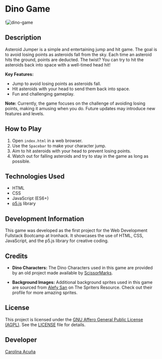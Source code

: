 # Dino Game

!![dino-game](https://github.com/carolimix/dino_game/assets/109600105/9c2edc74-f6cb-4341-a533-9c775a65b4f5)


## Description

Asteroid Jumper is a simple and entertaining jump and hit game. The goal is to avoid losing points as asteroids fall from the sky. Each time an asteroid hits the ground, points are deducted. The twist? You can try to hit the asteroids back into space with a well-timed head hit!

**Key Features:**
- Jump to avoid losing points as asteroids fall.
- Hit asteroids with your head to send them back into space.
- Fun and challenging gameplay.

**Note:**
Currently, the game focuses on the challenge of avoiding losing points, making it amusing when you do. Future updates may introduce new features and levels.

## How to Play

1. Open `index.html` in a web browser.
2. Use the `Spacebar` to make your character jump.
3. Aim to hit asteroids with your head to prevent losing points.
4. Watch out for falling asteroids and try to stay in the game as long as possible.

## Technologies Used

- HTML
- CSS
- JavaScript (ES6+)
- [p5.js](https://p5js.org/) library

## Development Information

This game was developed as the first project for the Web Development Fullstack Bootcamp at Ironhack. It showcases the use of HTML, CSS, JavaScript, and the p5.js library for creative coding.


## Credits

- **Dino Characters:**
  The Dino Characters used in this game are provided by an old project made available by [ScissorMarks](https://twitter.com/ScissorMarks). 

- **Background Images:**
  Additional background sprites used in this game are sourced from [Alefy San](https://www.spriters-resource.com/submitter/Alefy+San) on The Spriters Resource. Check out their profile for more amazing sprites.

## License

This project is licensed under the [GNU Affero General Public License (AGPL)](LICENSE). See the [LICENSE](LICENSE) file for details.

## Developer

[Carolina Acuña](https://github.com/carolimix)

